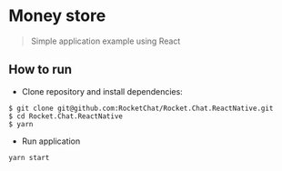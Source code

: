 # Money store
> Simple application example using React

## How to run

* Clone repository and install dependencies:

```
$ git clone git@github.com:RocketChat/Rocket.Chat.ReactNative.git
$ cd Rocket.Chat.ReactNative
$ yarn
```

* Run application

```
yarn start
```